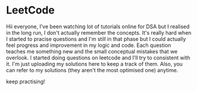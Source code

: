 # LeetCode
Hii everyone,
I've been watching lot of tutorials online for DSA but I realised in the long run, I don't actually remember the concepts. It's really hard 
when I started to pracise questions and I'm still in that phase but I could actually feel progress and improvement in my logic and code. Each question 
teaches me something new and the small conceptual mistakes that we overlook. I started doing questions on leetcode and I'll try to consistent with it.
I'm just uploading my solutions here to keep a track of them. Also, you can refer to my solutions (they aren't the most optimised one) anytime. 

keep practising!
